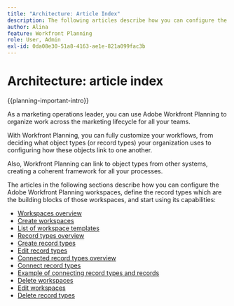 ```yaml
---
title: "Architecture: Article Index"
description: The following articles describe how you can configure the architecture of Adobe Workfront Planning. As part of this configuration, you learn how you create workspaces, record types, and custom fields to map out the workflows you want to manage in Workfront Planning. 
author: Alina
feature: Workfront Planning
role: User, Admin
exl-id: 0da08e30-51a8-4163-ae1e-821a099fac3b
---
```


# Architecture: article index

{{planning-important-intro}}

As a marketing operations leader, you can use Adobe Workfront Planning to organize work across the marketing lifecycle for all your teams.

With Workfront Planning, you can fully customize your workflows, from deciding what object types (or record types) your organization uses to configuring how these objects link to one another. 

Also, Workfront Planning can link to object types from other systems, creating a coherent framework for all your processes.  

The articles in the following sections describe how you can configure the Adobe Workfront Planning workspaces, define the record types which are the building blocks of those workspaces, and start using its capabilities: 

* [Workspaces overview](/help/quicksilver/planning/architecture/workspaces-overview.md)
* [Create workspaces](/help/quicksilver/planning/architecture/create-workspaces.md)
* [List of workspace templates](/help/quicksilver/planning/architecture/workspace-templates.md)
* [Record types overview](/help/quicksilver/planning/architecture/overview-of-record-types.md)
* [Create record types](/help/quicksilver/planning/architecture/create-record-types.md)
* [Edit record types](/help/quicksilver/planning/architecture/edit-record-types.md)
* [Connected record types overview](/help/quicksilver/planning/architecture/connect-record-types-overview.md)
* [Connect record types](/help/quicksilver/planning/architecture/connect-record-types.md)
* [Example of connecting record types and records](/help/quicksilver/planning/architecture/example-connect-record-types-and-records.md)
* [Delete workspaces](/help/quicksilver/planning/architecture/delete-workspaces.md)
* [Edit workspaces](/help/quicksilver/planning/architecture/edit-workspaces.md)
* [Delete record types](/help/quicksilver/planning/architecture/delete-record-types.md)


